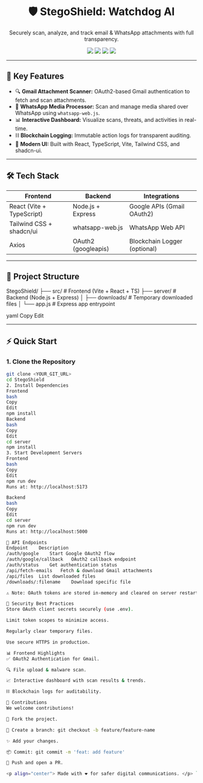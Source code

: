 <h1 align="center">🛡️ StegoShield: Watchdog AI</h1>

<p align="center">
Securely scan, analyze, and track email & WhatsApp attachments with full transparency.
</p>

<p align="center">
  <img src="https://img.shields.io/badge/React-18-blue?logo=react&style=for-the-badge"/>
  <img src="https://img.shields.io/badge/Express-4.x-black?logo=express&style=for-the-badge"/>
  <img src="https://img.shields.io/badge/Node.js-20.x-green?logo=node.js&style=for-the-badge"/>
  <img src="https://img.shields.io/badge/whatsapp--web.js-Latest-brightgreen?style=for-the-badge"/>
</p>

---

## 🚀 Key Features

- 🔍 **Gmail Attachment Scanner:** OAuth2-based Gmail authentication to fetch and scan attachments.
- 💬 **WhatsApp Media Processor:** Scan and manage media shared over WhatsApp using `whatsapp-web.js`.
- 📊 **Interactive Dashboard:** Visualize scans, threats, and activities in real-time.
- ⛓️ **Blockchain Logging:** Immutable action logs for transparent auditing.
- 🎨 **Modern UI:** Built with React, TypeScript, Vite, Tailwind CSS, and shadcn-ui.

---

## 🛠️ Tech Stack

| Frontend                          | Backend                                 | Integrations                       |
|------------------------------------|-----------------------------------------|------------------------------------|
| React (Vite + TypeScript)          | Node.js + Express                       | Google APIs (Gmail OAuth2)         |
| Tailwind CSS + shadcn/ui           | whatsapp-web.js                         | WhatsApp Web API                   |
| Axios                              | OAuth2 (googleapis)                     | Blockchain Logger (optional)       |

---

## 📁 Project Structure

StegoShield/
├── src/ # Frontend (Vite + React + TS)
├── server/ # Backend (Node.js + Express)
│ ├── downloads/ # Temporary downloaded files
│ └── app.js # Express app entrypoint

yaml
Copy
Edit

---

## ⚡ Quick Start

### 1. Clone the Repository
```bash
git clone <YOUR_GIT_URL>
cd StegoShield
2. Install Dependencies
Frontend
bash
Copy
Edit
npm install
Backend
bash
Copy
Edit
cd server
npm install
3. Start Development Servers
Frontend
bash
Copy
Edit
npm run dev
Runs at: http://localhost:5173

Backend
bash
Copy
Edit
cd server
npm run dev
Runs at: http://localhost:5000

🔗 API Endpoints
Endpoint	Description
/auth/google	Start Google OAuth2 flow
/auth/google/callback	OAuth2 callback endpoint
/auth/status	Get authentication status
/api/fetch-emails	Fetch & download Gmail attachments
/api/files	List downloaded files
/downloads/:filename	Download specific file

⚠️ Note: OAuth tokens are stored in-memory and cleared on server restart. Files are stored temporarily in /server/downloads.

🔐 Security Best Practices
Store OAuth client secrets securely (use .env).

Limit token scopes to minimize access.

Regularly clear temporary files.

Use secure HTTPS in production.

📊 Frontend Highlights
✅ OAuth2 Authentication for Gmail.

🔍 File upload & malware scan.

📈 Interactive dashboard with scan results & trends.

⛓️ Blockchain logs for auditability.

🤝 Contributions
We welcome contributions!

🍴 Fork the project.

🌱 Create a branch: git checkout -b feature/feature-name

✨ Add your changes.

📦 Commit: git commit -m 'feat: add feature'

🔄 Push and open a PR.

<p align="center"> Made with ❤️ for safer digital communications. </p> ```
